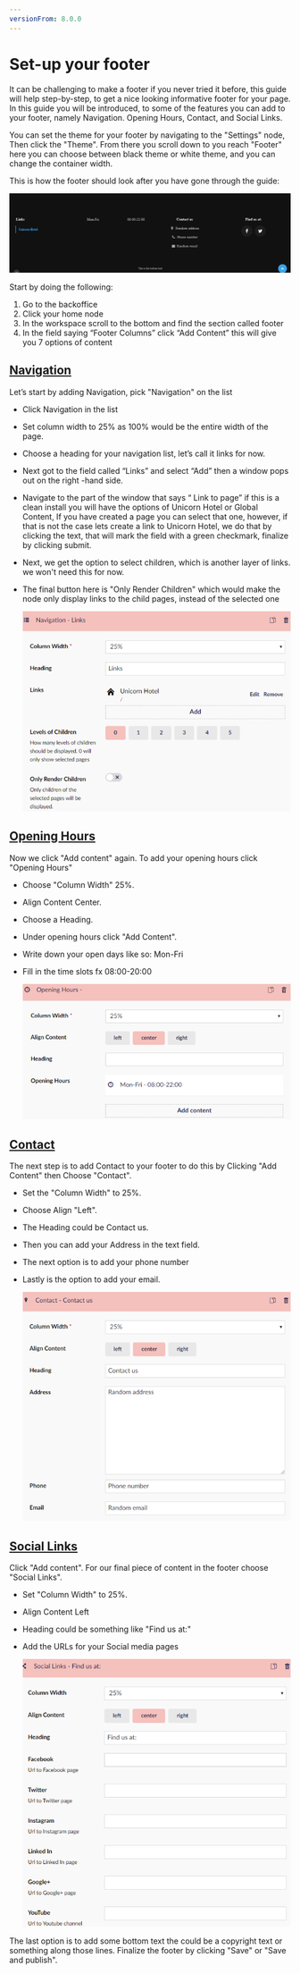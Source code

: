 ```yaml
---
versionFrom: 8.0.0
---
```


# Set-up your footer

It can be challenging to make a footer if you never tried it before, this guide will help step-by-step, to get a nice looking informative footer for your page.
In this guide you will be introduced, to some of the features you can add to your footer, namely Navigation. Opening Hours, Contact, and Social Links.

You can set the theme for your footer by navigating to the "Settings" node, Then click the "Theme". From there you scroll down to you reach "Footer" here you can choose between black theme or white theme, and you can change the container width.

This is how the footer should look after you have gone through the guide:

![The finished footer](images/Footer-example.png)

Start by doing the following:

1. Go to the backoffice
2. Click your home node
3. In the workspace scroll to the bottom and find the section called footer
4. In the field saying “Footer Columns” click “Add Content” this will give you 7 options of content

## [Navigation](../../Uno-pedia/Content-Types/Site-Start/Custom-Navigation/index.md)

Let’s start by adding Navigation, pick "Navigation" on the list

- Click Navigation in the list
- Set column width to 25% as 100% would be the entire width of the page.
- Choose a heading for your navigation list, let’s call it links for now.
- Next got to the field called “Links” and select “Add” then a window pops out on the right -hand side.
- Navigate to the part of the window that says “ Link to page” if this is a clean install you will have the options of Unicorn Hotel or Global Content, If you have created a page you can select that one, however, if that is not the case lets create a link to Unicorn Hotel, we do that by clicking the text, that will mark the field with a green checkmark, finalize by clicking submit.
- Next, we get the option to select children, which is another layer of links. we won't need this for now.
- The final button here is "Only Render Children" which would make the node only display links to the child pages, instead of the selected one

     ![The finished footer](images/Navigatio-Footer.png)

## [Opening Hours](../../Uno-pedia/Widgets/Opening-hours/index.md)

Now we click "Add content" again. To add your opening hours click "Opening Hours"

- Choose "Column Width" 25%.
- Align Content Center.
- Choose a Heading.
- Under opening hours click "Add Content".
- Write down your open days like so: Mon-Fri
- Fill in the time slots fx 08:00-20:00

    ![The finished footer](images/Opening-Hours-Footer.png)

## [Contact](../../Uno-pedia/Widgets/Contact/index.md)

The next step is to add Contact to your footer to do this by Clicking "Add Content" then Choose "Contact".

- Set the "Column Width" to 25%.
- Choose Align "Left".
- The Heading could be Contact us.
- Then you can add your Address in the text field.
- The next option is to add your phone number
- Lastly is the option to add your email.

    ![The finished footer](images/Contact-Footer.png)

## [Social Links](../../Uno-pedia/Widgets/Social-links/index.md)

 Click "Add content".
 For our final piece of content in the footer choose "Social Links".

- Set "Column Width" to 25%.
- Align Content Left
- Heading could be something like "Find us at:"
- Add the URLs for your Social media pages

    ![The finished footer](images/Social-Links-Footer.png)

The last option is to add some bottom text the could be a copyright text or something along those lines.
Finalize the footer by clicking "Save" or "Save and publish".